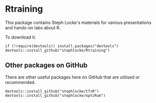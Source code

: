 # Rtraining
This package contains Steph Locke's materials for various presentations and hands-on labs about R.

To download it:
```{r}
if (!require(devtools)) install.packages("devtools")
devtools::install_github("stephlocke/Rtraining")
```

## Other packages on GitHub
There are other useful packages here on GitHub that are utilised or recommended.


```{r}
devtools::install_github("stephlocke/tfsR")
devtools::install_github("stephlocke/optiRum")
```